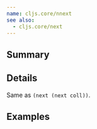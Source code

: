```yaml
---
name: cljs.core/nnext
see also:
  - cljs.core/next
---
```


## Summary

## Details

Same as `(next (next coll))`.

## Examples
